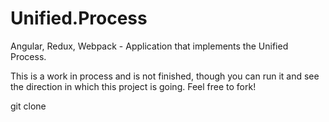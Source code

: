 # Unified.Process
Angular, Redux, Webpack - Application that implements the Unified Process.

This is a work in process and is not finished, though you can run it and see the direction in which this project is going. Feel free to fork!

git clone 
